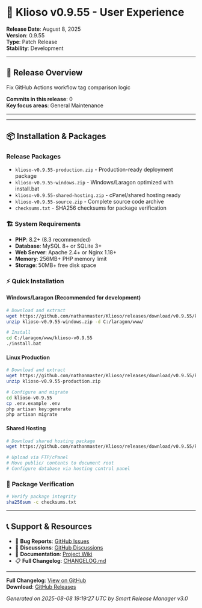 # 🚀 Klioso v0.9.55 - User Experience

**Release Date**: August 8, 2025  
**Version**: 0.9.55  
**Type**: Patch Release  
**Stability**: Development

---

## 🎯 **Release Overview**

Fix GitHub Actions workflow tag comparison logic

**Commits in this release**: 0  
**Key focus areas**: General Maintenance

---
---

## 📦 **Installation & Packages**

### **Release Packages**
- `klioso-v0.9.55-production.zip` - Production-ready deployment package
- `klioso-v0.9.55-windows.zip` - Windows/Laragon optimized with install.bat
- `klioso-v0.9.55-shared-hosting.zip` - cPanel/shared hosting ready
- `klioso-v0.9.55-source.zip` - Complete source code archive
- `checksums.txt` - SHA256 checksums for package verification

### 🏗️ **System Requirements**
- **PHP**: 8.2+ (8.3 recommended)
- **Database**: MySQL 8+ or SQLite 3+
- **Web Server**: Apache 2.4+ or Nginx 1.18+
- **Memory**: 256MB+ PHP memory limit
- **Storage**: 50MB+ free disk space

### ⚡ **Quick Installation**

#### Windows/Laragon (Recommended for development)
```bash
# Download and extract
wget https://github.com/nathanmaster/Klioso/releases/download/v0.9.55/klioso-v0.9.55-windows.zip
unzip klioso-v0.9.55-windows.zip -d C:/laragon/www/

# Install
cd C:/laragon/www/klioso-v0.9.55
./install.bat
```

#### Linux Production
```bash
# Download and extract
wget https://github.com/nathanmaster/Klioso/releases/download/v0.9.55/klioso-v0.9.55-production.zip
unzip klioso-v0.9.55-production.zip

# Configure and migrate
cd klioso-v0.9.55
cp .env.example .env
php artisan key:generate
php artisan migrate
```

#### Shared Hosting
```bash
# Download shared hosting package
wget https://github.com/nathanmaster/Klioso/releases/download/v0.9.55/klioso-v0.9.55-shared-hosting.zip

# Upload via FTP/cPanel
# Move public/ contents to document root
# Configure database via hosting control panel
```

### 🔐 **Package Verification**
```bash
# Verify package integrity
sha256sum -c checksums.txt
```

---

## 📞 **Support & Resources**

- 🐛 **Bug Reports**: [GitHub Issues](https://github.com/nathanmaster/Klioso/issues)
- 💬 **Discussions**: [GitHub Discussions](https://github.com/nathanmaster/Klioso/discussions)
- 📖 **Documentation**: [Project Wiki](https://github.com/nathanmaster/Klioso/wiki)
- 📋 **Full Changelog**: [CHANGELOG.md](../../CHANGELOG.md)

---

**Full Changelog**: [View on GitHub](https://github.com/nathanmaster/Klioso/compare/v0.9.0...v0.9.55)  
**Download**: [GitHub Releases](https://github.com/nathanmaster/Klioso/releases/tag/v0.9.55)

*Generated on 2025-08-08 19:19:27 UTC by Smart Release Manager v3.0*
